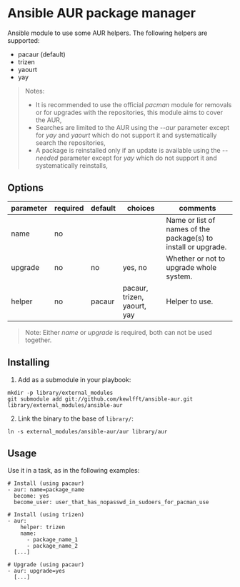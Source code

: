 # Ansible AUR package manager
Ansible module to use some AUR helpers. The following helpers are supported:
- pacaur (default)
- trizen
- yaourt
- yay

> Notes:
> * It is recommended to use the official *pacman* module for removals or for upgrades with the repositories, this module aims to cover the AUR,
> * Searches are limited to the AUR using the *--aur* parameter except for *yay* and *yaourt* which do not support it and systematically search the repositories,
> * A package is reinstalled only if an update is available using the *--needed* parameter except for *yay* which do not support it and systematically reinstalls,

## Options
|parameter|required |default |choices                     |comments|
|---      |---      |---     |---                         |---|
|name     |no       |        |                            |Name or list of names of the package(s) to install or upgrade.|
|upgrade  |no       |no      |yes, no                     |Whether or not to upgrade whole system.|
|helper   |no       |pacaur  |pacaur, trizen, yaourt, yay |Helper to use.|

> Note: Either *name* or *upgrade* is required, both can not be used together.

## Installing
1. Add as a submodule in your playbook:
  ```
  mkdir -p library/external_modules
  git submodule add git://github.com/kewlfft/ansible-aur.git library/external_modules/ansible-aur
  ```

2. Link the binary to the base of `library/`:
  ```
  ln -s external_modules/ansible-aur/aur library/aur
  ```

## Usage
Use it in a task, as in the following examples:
  ```
  # Install (using pacaur)
  - aur: name=package_name
    become: yes
    become_user: user_that_has_nopasswd_in_sudoers_for_pacman_use

  # Install (using trizen)
  - aur:
      helper: trizen
      name:
        - package_name_1
        - package_name_2 
    [...]

  # Upgrade (using pacaur)
  - aur: upgrade=yes
    [...]
  ```
